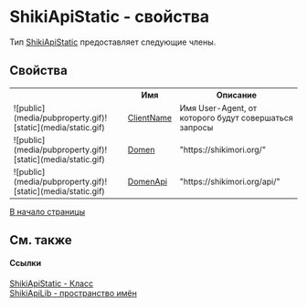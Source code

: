 # ShikiApiStatic - свойства


Тип <a target="_blank" href="T_ShikiApiLib_ShikiApiStatic.md">ShikiApiStatic</a> предоставляет следующие члены.


## Свойства
<table>
	<tr>
		<th/>
		<th>Имя</th>
		<th>Описание</th>
	</tr>
	<tr>
		<td>![public](media/pubproperty.gif)![static](media/static.gif)</td>
		<td>
			<a target="_blank" href="P_ShikiApiLib_ShikiApiStatic_ClientName.md">ClientName</a>
		</td>
		<td>Имя User-Agent, от которого будут совершаться запросы</td>
	</tr>
	<tr>
		<td>![public](media/pubproperty.gif)![static](media/static.gif)</td>
		<td>
			<a target="_blank" href="P_ShikiApiLib_ShikiApiStatic_Domen.md">Domen</a>
		</td>
		<td>"https://shikimori.org/"</td>
	</tr>
	<tr>
		<td>![public](media/pubproperty.gif)![static](media/static.gif)</td>
		<td>
			<a target="_blank" href="P_ShikiApiLib_ShikiApiStatic_DomenApi.md">DomenApi</a>
		</td>
		<td>"https://shikimori.org/api/"</td>
	</tr>
</table>
<a href="#shikiapistatic---свойства">В начало страницы</a>

## См. также


#### Ссылки
<a target="_blank" href="T_ShikiApiLib_ShikiApiStatic.md">ShikiApiStatic - Класс</a>
<br />
<a target="_blank" href="N_ShikiApiLib.md">ShikiApiLib - пространство имён</a>
<br />